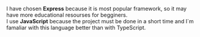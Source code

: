 I have chosen <strong>Express</strong> because it is most popular framework, so it may have more educational resourses for begginers.<br/> 
I use <strong>JavaScript</strong> because the project must be done in а short time and I`m famaliar with this language better than with TypeScript.
